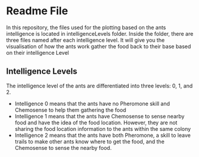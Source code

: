 # Readme File

In this repository, the files used for the plotting based on the ants intelligence is located in intelligenceLevels folder. Inside the folder, there are three files named after each intelligence level. It will give you the visualisation of how the ants work gather the food back to their base based on their intelligence Level


## Intelligence Levels

The intelligence level of the ants are differentiated into three levels: 0, 1, and 2. 

- Intelligence 0 means that the ants have no Pheromone skill and Chemosense to help them gathering the food
- Intelligence 1 means that the ants have Chemosense to sense nearby food and have the idea of the food location. However, they are not sharing the food location information to the ants within the same colony
- Intelligence 2 means that the ants have both Pheromone, a skill to leave trails to make other ants know where to get the food, and the Chemosense to sense the nearby food.
